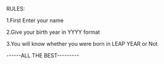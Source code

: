 RULES:

1.First Enter your name

2.Give your birth year in YYYY format

3.You will know whether you were born in LEAP YEAR or Not


------ALL THE BEST---------